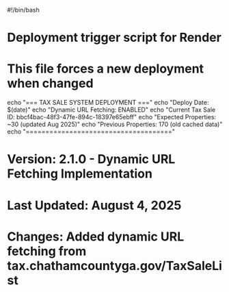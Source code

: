 #!/bin/bash
# Deployment trigger script for Render
# This file forces a new deployment when changed

echo "=== TAX SALE SYSTEM DEPLOYMENT ==="
echo "Deploy Date: $(date)"
echo "Dynamic URL Fetching: ENABLED"
echo "Current Tax Sale ID: bbcf4bac-48f3-47fe-894c-18397e65ebff"
echo "Expected Properties: ~30 (updated Aug 2025)"
echo "Previous Properties: 170 (old cached data)"
echo "====================================="

# Version: 2.1.0 - Dynamic URL Fetching Implementation
# Last Updated: August 4, 2025
# Changes: Added dynamic URL fetching from tax.chathamcountyga.gov/TaxSaleList
